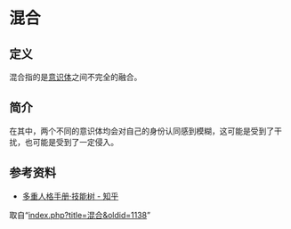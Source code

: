<!-- Source: 混合 -->

# 混合

## 定义

混合指的是[意识体](%E6%84%8F%E8%AF%86%E4%BD%93)之间不完全的融合。

## 简介

在其中，两个不同的意识体均会对自己的身份认同感到模糊，这可能是受到了干扰，也可能是受到了一定侵入。

## 参考资料

- [多重人格手册·技能树 - 知乎](https://zhuanlan.zhihu.com/p/520519109)

取自“[index.php?title=混合&oldid=1138](index.php?title=%E6%B7%B7%E5%90%88&oldid=1138)”
